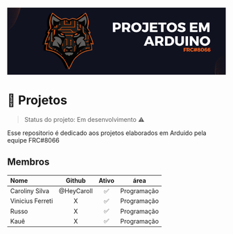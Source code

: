<p align="center">
  <img src="banner.png" width="700" title="banner">
</p>

# :memo: Projetos 
> Status do projeto:  Em desenvolvimento :warning:

Esse repositorio é dedicado aos projetos elaborados em Arduido pela equipe FRC#8066

## Membros
 |Nome|Github|Ativo|área|
| :--- | :---: | :---: | :---: |
|Caroliny Silva|@HeyCaroll|:white_check_mark:|Programação|
|Vinicius Ferreti | X |:white_check_mark:| Programação |
|Russo| X |:white_check_mark:| Programação |
|Kauê| X |:white_check_mark:|Programação|


